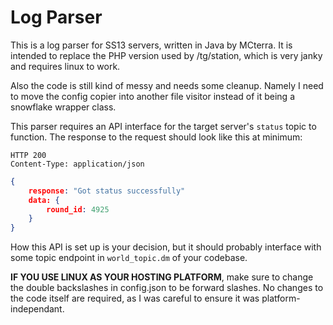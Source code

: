 # Log Parser
This is a log parser for SS13 servers, written in Java by MCterra. It is intended to replace the PHP version used by /tg/station, which is very janky and requires linux to work.

Also the code is still kind of messy and needs some cleanup. Namely I need to move the config copier into another file visitor instead of it being a snowflake wrapper class.

This parser requires an API interface for the target server's `status` topic to function. The response to the request should look like this at minimum:
```
HTTP 200
Content-Type: application/json
```
```json
{
	response: "Got status successfully"
	data: {
		round_id: 4925
	}
}
```
How this API is set up is your decision, but it should probably interface with some topic endpoint in `world_topic.dm` of your codebase.

**IF YOU USE LINUX AS YOUR HOSTING PLATFORM**, make sure to change the double backslashes in config.json to be forward slashes. No changes to the code itself are required, as I was careful to ensure it was platform-independant.